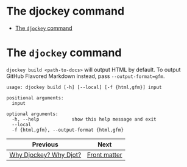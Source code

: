 <!--
  DO NOT EDIT THIS FILE DIRECTLY!
  It is generated by djockey.
-->
# The djockey command

- [The `djockey`
  command](../basics/djockey_command.md#The-djockey-command)

<div id="The-djockey-command" class="section" id="The-djockey-command">

# The `djockey` command

`djockey build <path-to-docs>` will output HTML by default. To output
GitHub Flavored Markdown instead, pass `--output-format=gfm`.

``` text
usage: djockey build [-h] [--local] [-f {html,gfm}] input

positional arguments:
  input

optional arguments:
  -h, --help            show this help message and exit
  --local
  -f {html,gfm}, --output-format {html,gfm}
```

</div>


| Previous | Next |
| - | - |
| [Why Djockey? Why Djot?](../why.md) | [Front matter](../basics/frontmatter.md) |